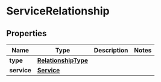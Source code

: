 # ServiceRelationship

## Properties
Name | Type | Description | Notes
------------ | ------------- | ------------- | -------------
**type** | [**RelationshipType**](RelationshipType.md) |  | 
**service** | [**Service**](Service.md) |  | 
